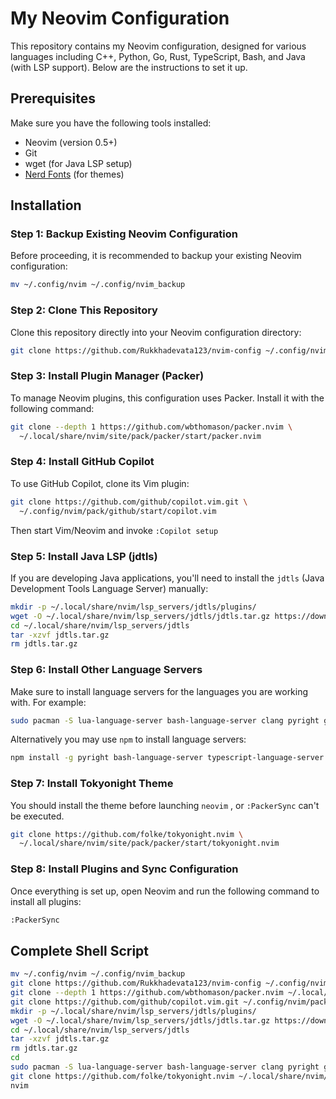 # My Neovim Configuration

This repository contains my Neovim configuration, designed for various languages including C++, Python, Go, Rust, TypeScript, Bash, and Java (with LSP support). Below are the instructions to set it up.

## Prerequisites

Make sure you have the following tools installed:

- Neovim (version 0.5+)
- Git
- wget (for Java LSP setup)
- [Nerd Fonts](https://www.nerdfonts.com/) (for themes)

## Installation

### Step 1: Backup Existing Neovim Configuration

Before proceeding, it is recommended to backup your existing Neovim configuration:

```bash
mv ~/.config/nvim ~/.config/nvim_backup
```

### Step 2: Clone This Repository

Clone this repository directly into your Neovim configuration directory:

```bash
git clone https://github.com/Rukkhadevata123/nvim-config ~/.config/nvim
```

### Step 3: Install Plugin Manager (Packer)

To manage Neovim plugins, this configuration uses Packer. Install it with the following command:

```bash
git clone --depth 1 https://github.com/wbthomason/packer.nvim \
  ~/.local/share/nvim/site/pack/packer/start/packer.nvim
```
### Step 4: Install GitHub Copilot

To use GitHub Copilot, clone its Vim plugin:

```bash
git clone https://github.com/github/copilot.vim.git \
  ~/.config/nvim/pack/github/start/copilot.vim
```
Then start Vim/Neovim and invoke `:Copilot setup`

### Step 5: Install Java LSP (jdtls)

If you are developing Java applications, you'll need to install the `jdtls` (Java Development Tools Language Server) manually:

```bash
mkdir -p ~/.local/share/nvim/lsp_servers/jdtls/plugins/
wget -O ~/.local/share/nvim/lsp_servers/jdtls/jdtls.tar.gz https://download.eclipse.org/jdtls/snapshots/jdt-language-server-latest.tar.gz
cd ~/.local/share/nvim/lsp_servers/jdtls
tar -xzvf jdtls.tar.gz
rm jdtls.tar.gz
```

### Step 6: Install Other Language Servers

Make sure to install language servers for the languages you are working with. For example: 

```bash
sudo pacman -S lua-language-server bash-language-server clang pyright gopls rustup typescript-language-server rust-analyzer flake8 eslint prettier --needed
```
Alternatively you may use `npm` to install language servers: 

```bash
npm install -g pyright bash-language-server typescript-language-server
```

### Step 7: Install Tokyonight Theme

You should install the theme before launching `neovim` , or `:PackerSync` can't be executed.

```bash
git clone https://github.com/folke/tokyonight.nvim \
  ~/.local/share/nvim/site/pack/packer/start/tokyonight.nvim
```

### Step 8: Install Plugins and Sync Configuration

Once everything is set up, open Neovim and run the following command to install all plugins:

```bash
:PackerSync
```

## Complete Shell Script

```bash
mv ~/.config/nvim ~/.config/nvim_backup
git clone https://github.com/Rukkhadevata123/nvim-config ~/.config/nvim
git clone --depth 1 https://github.com/wbthomason/packer.nvim ~/.local/share/nvim/site/pack/packer/start/packer.nvim
git clone https://github.com/github/copilot.vim.git ~/.config/nvim/pack/github/start/copilot.vim
mkdir -p ~/.local/share/nvim/lsp_servers/jdtls/plugins/
wget -O ~/.local/share/nvim/lsp_servers/jdtls/jdtls.tar.gz https://download.eclipse.org/jdtls/snapshots/jdt-language-server-latest.tar.gz
cd ~/.local/share/nvim/lsp_servers/jdtls
tar -xzvf jdtls.tar.gz
rm jdtls.tar.gz
cd
sudo pacman -S lua-language-server bash-language-server clang pyright gopls rustup typescript-language-server rust-analyzer flake8 eslint prettier --needed
git clone https://github.com/folke/tokyonight.nvim ~/.local/share/nvim/site/pack/packer/start/tokyonight.nvim
nvim
```

